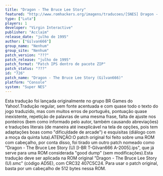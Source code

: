 ```yaml
---
title: "Dragon - The Bruce Lee Story"
featured: "http://www.romhackers.org/imagens/traducoes/[SNES] Dragon - The Bruce Lee Story - Gilvan666 - 1.png"
type: ["Luta"]
players: 1
developer: "Virgin Interactive"
publisher: "Acclaim"
release_date: "julho de 1995"
author: ["Gilvan666"]
group_name: "Nenhum"
group_site: "Nenhum"
patch_version: "???"
patch_release: "julho de 1995"
patch_format: "Patch IPS dentro de pacote ZIP"
patch_status: "???"
id: "726"
patch_name: "Dragon - The Bruce Lee Story (Gilvan666)"
platform: "Console"
system: "Super NES"
---
```


Esta tradução foi lançada originalmente no grupo BR Games do Yahoo!.Tradução regular, sem fonte acentuada e com quase todo o texto do jogo traduzido, mas com muitos erros de português, pontuação quase inexistente, repetição de palavras de uma mesma frase, falta de ajuste nos ponteiros (bem como informado pelo autor, também causando abreviações) e traduções literais (de maneira até inexplicável na tela de opções, pois tem adaptações boas como "dificuldade de arcade") e esquisitas (diálogo com a moça da quinta luta).ATENÇÃO:O patch original foi feito sobre uma ROM com cabeçalho, por conta disso, foi tirado um outro patch nomeado como "Dragon - The Bruce Lee Story (U) [I-BR T-Gilvan666 A-2005].ips", que já serve para uma ROM considerada "good dump" (sem modificações).Esta tradução deve ser aplicada na ROM original "Dragon - The Bruce Lee Story (U).smc" (código AD5E), com CRC32 407C5C24. Para usar o patch original, basta por um cabeçalho de 512 bytes nessa ROM.
